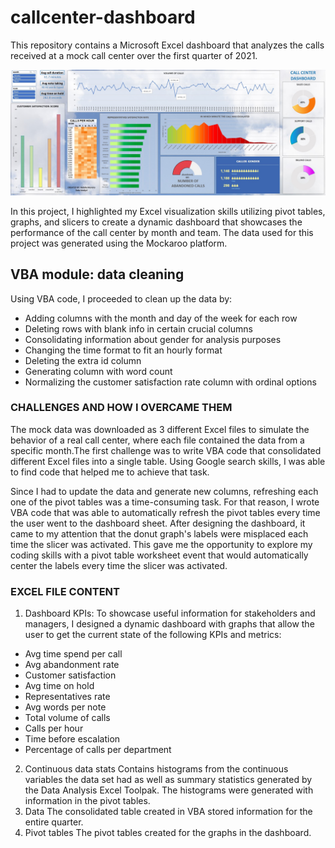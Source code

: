 # callcenter-dashboard
This repository contains a Microsoft Excel dashboard that analyzes the calls received at a mock call center over the first quarter of 2021.

![Dashboard](https://github.com/nataliaxmoreno/callcenter-dashboard/blob/main/dashboard-callcenter.jpg)

In this project, I highlighted my Excel visualization skills utilizing pivot tables, graphs, and slicers to create a dynamic dashboard that showcases the performance of the call center by month and team. The data used for this project was generated using the Mockaroo platform.

## VBA module: data cleaning
Using VBA code, I proceeded to clean up the data by:
* Adding columns with the month and day of the week for each row
* Deleting rows with blank info in certain crucial columns
* Consolidating information about gender for analysis purposes
* Changing the time format to fit an hourly format 
* Deleting the extra id column
* Generating column with word count
* Normalizing the customer satisfaction rate column with ordinal options

### CHALLENGES AND HOW I OVERCAME THEM 
The mock data was downloaded as 3 different Excel files to simulate the behavior of a real call center, where each file contained the data from a specific month.The first challenge was to write VBA code that consolidated different Excel files into a single table. Using Google search skills, I was able to find code that helped me to achieve that task. 

Since I had to update the data and generate new columns, refreshing each one of the pivot tables was a time-consuming task. For that reason, I wrote VBA code that was able to automatically refresh the pivot tables every time the user went to the dashboard sheet.
After designing the dashboard, it came to my attention that the donut graph's labels were misplaced each time the slicer was activated. This gave me the opportunity to explore my coding skills with a pivot table worksheet event that would automatically center the labels every time the slicer was activated.

### EXCEL FILE CONTENT 
1. Dashboard
KPIs:
To showcase useful information for stakeholders and managers, I designed a dynamic dashboard with graphs that allow the user to get the current state of the following KPIs and metrics:
* Avg time spend per call
* Avg abandonment rate
* Customer satisfaction 
* Avg time on hold
* Representatives rate
* Avg words per note
* Total volume of calls
* Calls per hour
* Time before escalation
* Percentage of calls per department
2. Continuous data stats
Contains histograms from the continuous variables the data set had as well as summary statistics generated by the Data Analysis Excel Toolpak.
The histograms were generated with information in the pivot tables.
3. Data
The consolidated table created in VBA stored information for the entire quarter.
4. Pivot tables
The pivot tables created for the graphs in the dashboard.


